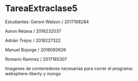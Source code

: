 # TareaExtraclase5
Estudiantes: 
  Gerom Watson / 2017168284 
  
  Aaron Retana / 2018232037 
  
  Adrián Trejos / 2018227322 
  
  Manuel Bojorge / 2016093626 
  
  Romario Ramirez / 2017185307 
  

Imagenes de contenedores necesarias para correr el programa: websphere-liberty y mongo

